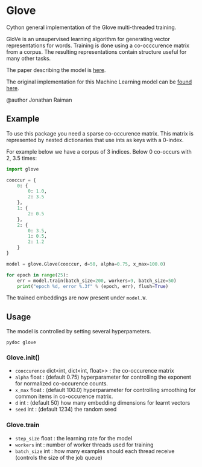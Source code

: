 # Glove

Cython general implementation of the Glove multi-threaded training.

GloVe is an unsupervised learning algorithm for generating vector representations for words.
Training is done using a co-occcurence matrix from a corpus. The resulting representations contain structure useful for many other tasks.

The paper describing the model is [here](http://nlp.stanford.edu/projects/glove/glove.pdf).

The original implementation for this Machine Learning model can be [found here](http://nlp.stanford.edu/projects/glove/).

@author Jonathan Raiman

## Example

To use this package you need a sparse co-occurence matrix.
This matrix is represented by nested dictionaries that use ints as keys with a 0-index.

For example below we have a corpus of 3 indices. Below 0 co-occurs with 2, 3.5 times:

```python
import glove

cooccur = {
	0: {
		0: 1.0,
		2: 3.5
	},
	1: {
		2: 0.5
	},
	2: {
		0: 3.5,
		1: 0.5,
		2: 1.2
	}
}

model = glove.Glove(cooccur, d=50, alpha=0.75, x_max=100.0)

for epoch in range(25):
    err = model.train(batch_size=200, workers=9, batch_size=50)
    print("epoch %d, error %.3f" % (epoch, err), flush=True)
```

The trained embeddings are now present under `model.W`.

## Usage

The model is controlled by setting several hyperpameters.

`pydoc glove`

### Glove.__init__()

* `cooccurence` dict<int, dict<int, float>> : the co-occurence matrix
* `alpha` float : (default 0.75) hyperparameter for controlling the exponent for normalized co-occurence counts.
* `x_max` float : (default 100.0) hyperparameter for controlling smoothing for common items in co-occurence matrix.
* `d` int : (default 50) how many embedding dimensions for learnt vectors
* `seed` int : (default 1234) the random seed

### Glove.train

* `step_size` float : the learning rate for the model
* `workers` int : number of worker threads used for training
* `batch_size` int : how many examples should each thread receive (controls the size of the job queue)
